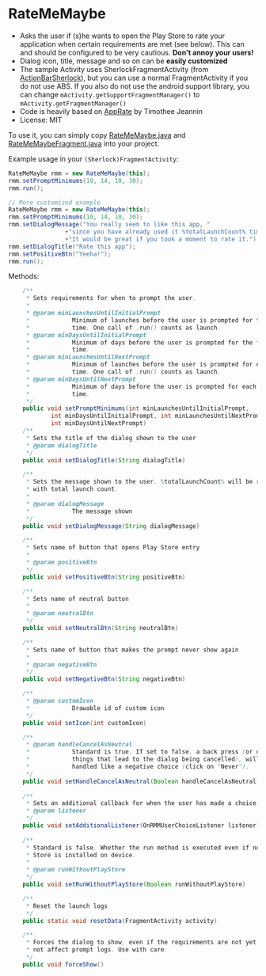 RateMeMaybe
===========
- Asks the user if (s)he wants to open the Play Store to rate your application when certain requirements are met (see below). This can and should be configured to be very cautious. **Don't annoy your users!**
- Dialog icon, title, message and so on can be **easily customized**
- The sample Activity uses SherlockFragmentActivity (from [ActionBarSherlock](http://actionbarsherlock.com)), but you can use a normal FragmentActivity if you do not use ABS. If you also do not use the android support library, you can change `mActivity.getSupportFragmentManager()` to `mActivity.getFragmentManager()`
- Code is heavily based on [AppRate](https://github.com/TimotheeJeannin/AppRate) by Timothee Jeannin
- License: MIT


To use it, you can simply copy [RateMeMaybe.java](https://github.com/nspo/RateMeMaybe/blob/master/code/src/com/kopfgeldjaeger/ratememaybe/RateMeMaybe.java) and [RateMeMaybeFragment.java](https://github.com/nspo/RateMeMaybe/blob/master/code/src/com/kopfgeldjaeger/ratememaybe/RateMeMaybeFragment.java) into your project.

Example usage in your `(Sherlock)FragmentActivity`:
```java
RateMeMaybe rmm = new RateMeMaybe(this);
rmm.setPromptMinimums(10, 14, 10, 30);
rmm.run();

// More customized example
RateMeMaybe rmm = new RateMeMaybe(this);
rmm.setPromptMinimums(10, 14, 10, 30);
rmm.setDialogMessage("You really seem to like this app, "
				+"since you have already used it %totalLaunchCount% times! "
				+"It would be great if you took a moment to rate it.");
rmm.setDialogTitle("Rate this app");
rmm.setPositiveBtn("Yeeha!");
rmm.run();
```

Methods:
```java
	/**
	 * Sets requirements for when to prompt the user.
	 * 
	 * @param minLaunchesUntilInitialPrompt
	 *            Minimum of launches before the user is prompted for the first
	 *            time. One call of .run() counts as launch.
	 * @param minDaysUntilInitialPrompt
	 *            Minimum of days before the user is prompted for the first
	 *            time.
	 * @param minLaunchesUntilNextPrompt
	 *            Minimum of launches before the user is prompted for each next
	 *            time. One call of .run() counts as launch.
	 * @param minDaysUntilNextPrompt
	 *            Minimum of days before the user is prompted for each next
	 *            time.
	 */
	public void setPromptMinimums(int minLaunchesUntilInitialPrompt,
			int minDaysUntilInitialPrompt, int minLaunchesUntilNextPrompt,
			int minDaysUntilNextPrompt)
	/**
	 * Sets the title of the dialog shown to the user
	 * @param dialogTitle
	 */
	public void setDialogTitle(String dialogTitle)

	/**
	 * Sets the message shown to the user. %totalLaunchCount% will be replaced
	 * with total launch count.
	 * 
	 * @param dialogMessage
	 *            The message shown
	 */
	public void setDialogMessage(String dialogMessage)

	/**
	 * Sets name of button that opens Play Store entry
	 * 
	 * @param positiveBtn
	 */
	public void setPositiveBtn(String positiveBtn)

	/**
	 * Sets name of neutral button
	 * 
	 * @param neutralBtn
	 */
	public void setNeutralBtn(String neutralBtn)

	/**
	 * Sets name of button that makes the prompt never show again
	 * 
	 * @param negativeBtn
	 */
	public void setNegativeBtn(String negativeBtn)

	/**
	 * @param customIcon
	 *            Drawable id of custom icon
	 */
	public void setIcon(int customIcon)

	/**
	 * @param handleCancelAsNeutral
	 *            Standard is true. If set to false, a back press (or other
	 *            things that lead to the dialog being cancelled), will be
	 *            handled like a negative choice (click on "Never").
	 */
	public void setHandleCancelAsNeutral(Boolean handleCancelAsNeutral)
	
	/**
	 * Sets an additional callback for when the user has made a choice.
	 * @param listener
	 */
	public void setAdditionalListener(OnRMMUserChoiceListener listener)
	
	/**
	 * Standard is false. Whether the run method is executed even if no Play
	 * Store is installed on device.
	 * 
	 * @param runWithoutPlayStore
	 */
	public void setRunWithoutPlayStore(Boolean runWithoutPlayStore)

	/**
	 * Reset the launch logs
	 */
	public static void resetData(FragmentActivity activity)

	/**
	 * Forces the dialog to show, even if the requirements are not yet met. Does
	 * not affect prompt logs. Use with care.
	 */
	public void forceShow()
```
